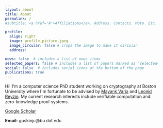 ```yaml
---
layout: about
title: About
permalink: /
#subtitle: <a href='#'>Affiliations</a>. Address. Contacts. Moto. Etc.

profile:
  align: right
  image: profile_picture.jpeg
  image_circular: false # crops the image to make it circular
  address: 

news: false  # includes a list of news items
selected_papers: false # includes a list of papers marked as "selected={true}"
social: false  # includes social icons at the bottom of the page
publications: true
---
```


Hi! 
I'm a computer science PhD student working on cryptography at Boston University where I'm fortunate to be advised by [Mayank Varia](https://www.mvaria.com/) and [Leonid Reyzin](https://www.bu.edu/cs/profiles/leonid-reyzin/). 
My current research interests include verifiable computation and zero-knowledge proof systems.
 
<!-- I am especially interested in solving problems with practical applications to blockchain technology and ... -->

[Google Scholar](https://scholar.google.com/citations?user=mSJvBx0AAAAJ&hl=en&oi=ao)

**Email:** guskinju@bu dot edu
<br>
